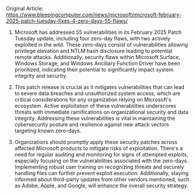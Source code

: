 Original Article: https://www.bleepingcomputer.com/news/microsoft/microsoft-february-2025-patch-tuesday-fixes-4-zero-days-55-flaws/

1) Microsoft has addressed 55 vulnerabilities in its February 2025 Patch Tuesday update, including four zero-day flaws, with two actively exploited in the wild. These zero-days consist of vulnerabilities allowing privilege elevation and NTLM hash disclosure leading to potential remote attacks. Additionally, security flaws within Microsoft Surface, Windows Storage, and Windows Ancillary Function Driver have been prioritized, indicating their potential to significantly impact system integrity and security.

2) This patch release is crucial as it mitigates vulnerabilities that can lead to severe data breaches and unauthorized system access, which are critical considerations for any organization relying on Microsoft's ecosystem. Active exploitation of these vulnerabilities underscores threats with immediate ramifications on organizational security and data integrity. Addressing these vulnerabilities is vital in maintaining the cybersecurity posture and resilience against new attack vectors targeting known zero-days.

3) Organizations should promptly apply these security patches across affected Microsoft products to mitigate risks of exploitation. There's a need for regular auditing and monitoring for signs of attempted exploits, especially focusing on the vulnerabilities associated with the zero-days. Implementing robust user training on recognizing threats and securely handling files can further prevent exploit execution. Additionally, staying informed about third-party updates from other vendors mentioned, such as Adobe, Apple, and Google, will enhance the overall security strategy.